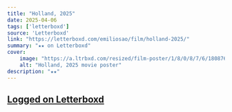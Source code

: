 ```yaml
---
title: "Holland, 2025"
date: 2025-04-06
tags: ['letterboxd']
source: 'Letterboxd'
link: "https://letterboxd.com/emiliosao/film/holland-2025/"
summary: "★★ on Letterboxd"
cover:
    image: "https://a.ltrbxd.com/resized/film-poster/1/8/0/8/7/6/180876-holland-2025-0-600-0-900-crop.jpg?v=dc4888af85"
    alt: "Holland, 2025 movie poster"
description: "★★"
---
```

## [Logged on Letterboxd](https://letterboxd.com/emiliosao/film/holland-2025/)

